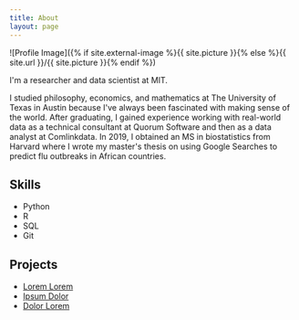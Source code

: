 ```yaml
---
title: About
layout: page
---
```

![Profile Image]({% if site.external-image %}{{ site.picture }}{% else %}{{ site.url }}/{{ site.picture }}{% endif %})

<p>I'm a researcher and data scientist at MIT.</p>

<p>I studied philosophy, economics, and mathematics at The University of Texas in Austin because I've always been fascinated with making sense of the world. After graduating, I gained experience working with real-world data as a technical consultant at Quorum Software and then as a data analyst at Comlinkdata. In 2019, I obtained an MS in biostatistics from Harvard where I wrote my master's thesis on using Google Searches to predict flu outbreaks in African countries. </p>

<h2>Skills</h2>

<ul class="skill-list">
	<li>Python</li>
	<li>R</li>
	<li>SQL</li>
	<li>Git</li>
</ul>

<h2>Projects</h2>

<ul>
	<li><a href="https://github.com/">Lorem Lorem</a></li>
	<li><a href="https://github.com/">Ipsum Dolor</a></li>
	<li><a href="https://github.com/">Dolor Lorem</a></li>
</ul>
